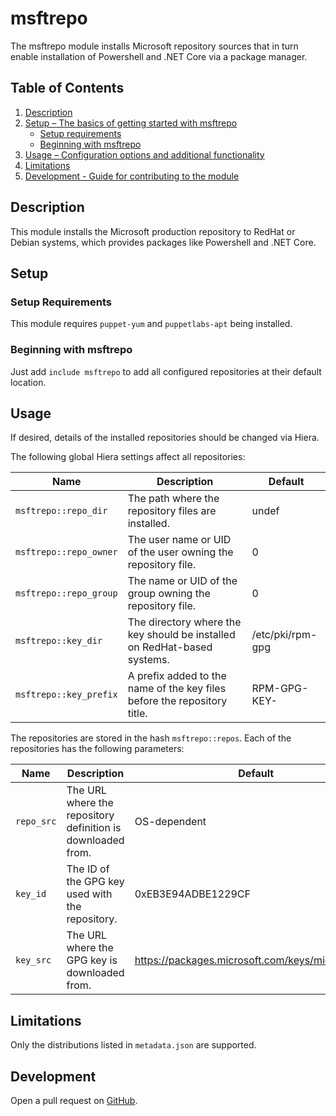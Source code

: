 # msftrepo

The msftrepo module installs Microsoft repository sources that in turn enable
installation of Powershell and .NET Core via a package manager.

## Table of Contents

1. [Description](#description)
1. [Setup – The basics of getting started with msftrepo](#setup)
    * [Setup requirements](#setup-requirements)
    * [Beginning with msftrepo](#beginning-with-msftrepo)
1. [Usage – Configuration options and additional functionality](#usage)
1. [Limitations](#limitations)
1. [Development - Guide for contributing to the module](#development)

## Description

This module installs the Microsoft production repository to RedHat or Debian systems, which provides packages like Powershell and .NET Core.

## Setup

### Setup Requirements

This module requires `puppet-yum` and `puppetlabs-apt` being installed.

### Beginning with msftrepo

Just add `include msftrepo` to add all configured repositories at their default
location.

## Usage

If desired, details of the installed repositories should be changed via Hiera.

The following global Hiera settings affect all repositories:

| Name                   | Description                                                              | Default          |
| ---------------------- | ------------------------------------------------------------------------ | ---------------- |
| `msftrepo::repo_dir`   | The path where the repository files are installed.                       | undef            |
| `msftrepo::repo_owner` | The user name or UID of the user owning the repository file.             | 0                |
| `msftrepo::repo_group` | The name or UID of the group owning the repository file.                 | 0                |
| `msftrepo::key_dir`    | The directory where the key should be installed on RedHat-based systems. | /etc/pki/rpm-gpg |
| `msftrepo::key_prefix` | A prefix added to the name of the key files before the repository title. | RPM-GPG-KEY-     |

The repositories are stored in the hash `msftrepo::repos`. Each of the repositories has the following parameters:

| Name       | Description                                                 | Default                                           |
| ---------- | ----------------------------------------------------------- | ------------------------------------------------- |
| `repo_src` | The URL where the repository definition is downloaded from. | OS-dependent                                      |
| `key_id`   | The ID of the GPG key used with the repository.             | 0xEB3E94ADBE1229CF                                |
| `key_src`  | The URL where the GPG key is downloaded from.             | https://packages.microsoft.com/keys/microsoft.asc   |

## Limitations

Only the distributions listed in `metadata.json` are supported.

## Development

Open a pull request on [GitHub](https://github.com/UniStuttgart-VISUS/visus-msftrepo/edit/main/README.md).
